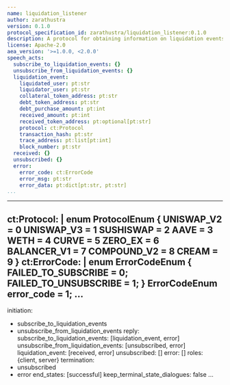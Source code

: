 ```yaml
---
name: liquidation_listener
author: zarathustra
version: 0.1.0
protocol_specification_id: zarathustra/liquidation_listener:0.1.0
description: A protocol for obtaining information on liquidation events.
license: Apache-2.0
aea_version: '>=1.0.0, <2.0.0'
speech_acts:
  subscribe_to_liquidation_events: {}
  unsubscribe_from_liquidation_events: {}
  liquidation_event:
    liquidated_user: pt:str
    liquidator_user: pt:str
    collateral_token_address: pt:str
    debt_token_address: pt:str
    debt_purchase_amount: pt:int
    received_amount: pt:int
    received_token_address: pt:optional[pt:str]
    protocol: ct:Protocol
    transaction_hash: pt:str
    trace_address: pt:list[pt:int]
    block_number: pt:str
  received: {}
  unsubscribed: {}
  error:
    error_code: ct:ErrorCode
    error_msg: pt:str
    error_data: pt:dict[pt:str, pt:str]
...
```

---
ct:Protocol: |
  enum ProtocolEnum {
    UNISWAP_V2 = 0
    UNISWAP_V3 = 1
    SUSHISWAP = 2
    AAVE = 3
    WETH = 4
    CURVE = 5
    ZERO_EX = 6
    BALANCER_V1 = 7
    COMPOUND_V2 = 8
    CREAM = 9
  }
ct:ErrorCode: |
  enum ErrorCodeEnum {
      FAILED_TO_SUBSCRIBE = 0;
      FAILED_TO_UNSUBSCRIBE = 1;
    }
  ErrorCodeEnum error_code = 1;
...
---
initiation:
- subscribe_to_liquidation_events
- unsubscribe_from_liquidation_events
reply:
  subscribe_to_liquidation_events: [liquidation_event, error]
  unsubscribe_from_liquidation_events: [unsubscribed, error]
  liquidation_event: [received, error]
  unsubscribed: []
  error: []
roles: {client, server}
termination:
- unsubscribed
- error
end_states: [successful]
keep_terminal_state_dialogues: false
...
